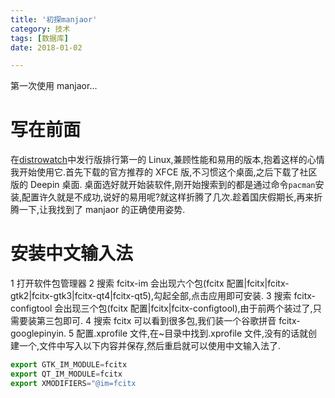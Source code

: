 ```yaml
---
title: '初探manjaor'
category: 技术
tags: [数据库]
date: 2018-01-02

---
```


第一次使用 manjaor...

<!-- more -->

# 写在前面

在[distrowatch](http://www.distrowatch.org/)中发行版排行第一的 Linux,兼顾性能和易用的版本,抱着这样的心情我开始使用它.首先下载的官方推荐的 XFCE 版,不习惯这个桌面,之后下载了社区版的 Deepin 桌面.
桌面选好就开始装软件,刚开始搜索到的都是通过命令`pacman`安装,配置许久就是不成功,说好的易用呢?就这样折腾了几次.趁着国庆假期长,再来折腾一下,让我找到了 manjaor 的正确使用姿势.

# 安装中文输入法

1 打开软件包管理器
2 搜索 fcitx-im 会出现六个包(fcitx 配置|fcitx|fcitx-gtk2|fcitx-gtk3|fcitx-qt4|fcitx-qt5),勾起全部,点击应用即可安装.
3 搜索 fcitx-configtool 会出现三个包(fcitx 配置|fcitx|fcitx-configtool),由于前两个装过了,只需要装第三包即可.
4 搜索 fcitx 可以看到很多包,我们装一个谷歌拼音 fcitx-googlepinyin.
5 配置.xprofile 文件,在~目录中找到.xprofile 文件,没有的话就创建一个,文件中写入以下内容并保存,然后重启就可以使用中文输入法了.

```js
export GTK_IM_MODULE=fcitx
export QT_IM_MODULE=fcitx
export XMODIFIERS="@im=fcitx
```
